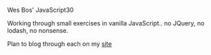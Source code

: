 Wes Bos' JavaScript30

Working through small exercises in vanilla JavaScript.. no JQuery, no lodash, no nonsense.


Plan to blog through each on my [site](jesse-shipley.netlify.com)